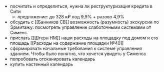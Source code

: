 - посчитать и определиться, нужна ли реструктуризация кредита в Сити
	- предложение: до 328 к₽ под 9,9% + разово 4,9%
- обсудить с [[Банников СВ]] возможность (разумность) экскурсии по Эрмитажу: посмотреть управление слаботочными системами от Сименс. 
- прислать [[Штерн НМ]] наши расходы на площадку под домом и его площадь [[Расходы на содержание площадки №40]]
- сформировать начальные требования к системе управления зданием. Чтобы было понятно, что хочется увидеть у Сименса
- попробовать отсканировать календарь
- купить настенный календарь
